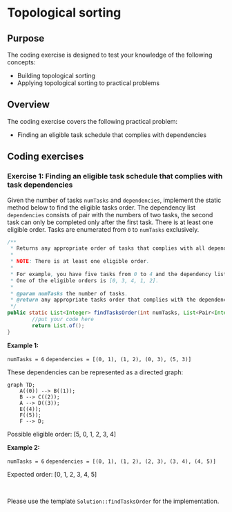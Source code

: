 # Topological sorting

## Purpose

The coding exercise is designed to test your knowledge of the following concepts:

* Building topological sorting 
* Applying topological sorting to practical problems 

## Overview

The coding exercise covers the following practical problem:
* Finding an eligible task schedule that complies with dependencies

## Coding exercises

### Exercise 1: Finding an eligible task schedule that complies with task dependencies

Given the number of tasks `numTasks` and `dependencies`, implement the static method below to find the eligible tasks order. The dependency list `dependencies` consists of pair with the numbers of two tasks, the second task can only be completed only after the first task. There is at least one eligible order. Tasks are enumerated from `0` to `numTasks` exclusively.

```java
/**
 * Returns any appropriate order of tasks that complies with all dependencies.
 *
 * NOTE: There is at least one eligible order.
 *
 * For example, you have five tasks from 0 to 4 and the dependency list [(0,1), (3,4), (4,1)].
 * One of the eligible orders is [0, 3, 4, 1, 2].
 *
 * @param numTasks the number of tasks.
 * @return any appropriate tasks order that complies with the dependencies.
 */
public static List<Integer> findTasksOrder(int numTasks, List<Pair<Integer, Integer>> dependencies) {
        //put your code here
        return List.of();
}
```

**Example 1:**

`numTasks = 6` 
`dependencies = [(0, 1), (1, 2), (0, 3), (5, 3)]`

These dependencies can be represented as a directed graph:

```mermaid
graph TD;
    A((0)) --> B((1));
    B --> C((2));
    A --> D((3));
    E((4));
    F((5));
    F --> D;
```

Possible eligible order: [5, 0, 1, 2, 3, 4]


**Example 2:**

`numTasks = 6` 
`dependencies = [(0, 1), (1, 2), (2, 3), (3, 4), (4, 5)]`

Expected order: [0, 1, 2, 3, 4, 5]

<br/>

Please use the template `Solution::findTasksOrder` for the implementation.
